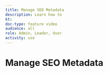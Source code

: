 ```yaml
---
title: Manage SEO Metadata
description: Learn how to 
kt: 
doc-type: feature video
audience: all
role: Admin, Leader, User
activity: use
---
```

# Manage SEO Metadata
